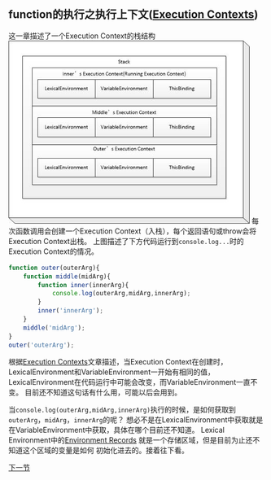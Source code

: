 ## function的执行之执行上下文([Execution Contexts](http://es5.github.io/#x10.3))
这一章描述了一个Execution Context的栈结构<br/>
![](image/ec0.jpg)
每次函数调用会创建一个Execution Context（入栈），每个返回语句或throw会将Execution Context出栈。 
上图描述了下方代码运行到`console.log...`时的Execution Context的情况。
```javascript
function outer(outerArg){
    function middle(midArg){
        function inner(innerArg){
            console.log(outerArg,midArg,innerArg);
        }
        inner('innerArg');
    }
    middle('midArg');
}
outer('outerArg');
```
根据[Execution Contexts](http://es5.github.io/#x10.3)文章描述，当Execution Context在创建时，LexicalEnvironment和VariableEnvironment一开始有相同的值，LexicalEnvironment在代码运行中可能会改变，而VariableEnvironment一直不变。
目前还不知道这句话有什么用，可能以后会用到。

当`console.log(outerArg,midArg,innerArg)`执行的时候，是如何获取到`outerArg`，`midArg`，`innerArg`的呢？
想必不是在LexicalEnvironment中获取就是在VariableEnvironment中获取，具体在哪个目前还不知道。
Lexical Environment中的[Environment Records](http://es5.github.io/#x10.2.1)
就是一个存储区域，但是目前为止还不知道这个区域的变量是如何
初始化进去的。接着往下看。

[下一节](function-DeclarationBindingInstantiation.md)
